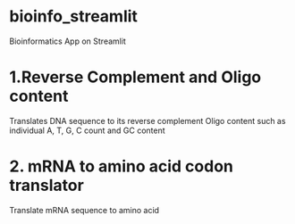 # bioinfo_streamlit
Bioinformatics App on Streamlit

# 1.Reverse Complement and Oligo content
Translates DNA sequence to its reverse complement
Oligo content such as individual A, T, G, C count and GC content

# 2. mRNA to amino acid codon translator
Translate mRNA sequence to amino acid
